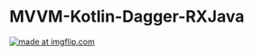 # MVVM-Kotlin-Dagger-RXJava

<a href="https://imgflip.com/gif/3mem89"><img src="https://i.imgflip.com/3mem89.gif" title="made at imgflip.com"/></a>
